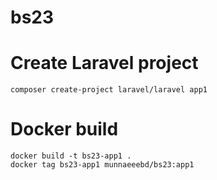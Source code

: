 # bs23

# Create Laravel project
```
composer create-project laravel/laravel app1
```

# Docker build

```
docker build -t bs23-app1 .
docker tag bs23-app1 munnaeeebd/bs23:app1
```

